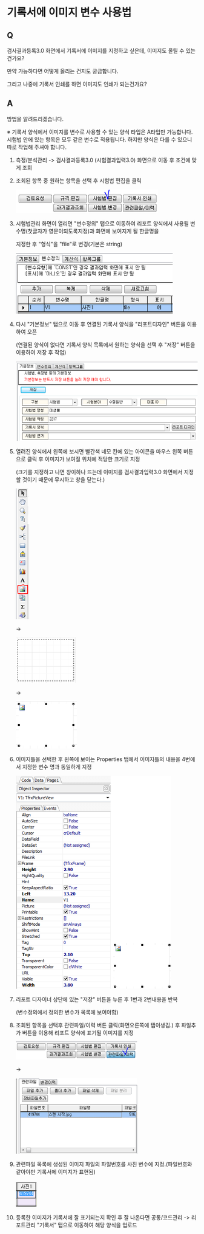 # 기록서에 이미지 변수 사용법

## Q

검사결과등록3.0 화면에서 기록서에 이미지를 지정하고 싶은데, 이미지도 올릴 수 있는건가요?

만약 가능하다면 어떻게 올리는 건지도 궁금합니다.

그리고 나중에 기록서 인쇄를 하면 이미지도 인쇄가 되는건가요?

## A

방법을 알려드리겠습니다.

※ 기록서 양식에서 이미지를 변수로 사용할 수 있는 양식 타입은 A타입만 가능합니다.  
시험법 안에 있는 항목은 모두 같은 변수로 적용됩니다. 하지만 양식은 다를 수 있으니 따로 작업해 주셔야 합니다.

1. 측정/분석관리 -&gt; 검사결과등록3.0 \(시험결과입력3.0\) 화면으로 이동 후 조건에 맞게 조회  
2. 조회된 항목 중 원하는 항목을 선택 후 시험법 편집을 클릭  

   ![](../.gitbook/assets/01.png)

3. 시험법관리 화면이 열리면 "변수정의" 탭으로 이동하여 리포트 양식에서 사용될 변수명\(첫글자가 영문이되도록지정\)과 화면에 보여지게 될 한글명을  

   지정한 후 "형식"을 "file"로 변경\(기본은 string\)  

   ![](../.gitbook/assets/02%20%2815%29.png)

4. 다시 "기본정보" 탭으로 이동 후 연결된 기록서 양식을 "리포트디자인" 버튼을 이용하여 오픈  

   \(연결된 양식이 없다면 기록서 양식 목록에서 원하는 양식을 선택 후 "저장" 버튼을 이용하여 저장 후 작업\)  

   ![](../.gitbook/assets/03%20%284%29.png)

5. 열려진 양식에서 왼쪽에 보시면 빨간색 네모 칸에 있는 아이콘을 마우스 왼쪽 버튼으로 클릭 후 이미지가 보여질 위치에 적당한 크기로 지정   

   \(크기를 지정하고 나면 창이하나 뜨는데 이미지를 검사결과입력3.0 화면에서 지정할 것이기 때문에 무시하고 창을 닫는다.\)  

   ![](../.gitbook/assets/03-_-_%20%281%29.png)

     -&gt;  

   ![](../.gitbook/assets/05-_-_.png)

     -&gt; 

   ![](../.gitbook/assets/06-_%20%282%29.png)

6. 이미지틀을 선택한 후 왼쪽에 보이는 Properties 탭에서 이미지틀의 내용을 4번에서 지정한 변수 명과 동일하게 지정  

   ![](../.gitbook/assets/07-_properties.png)

7. 리포트 디자이너 상단에 있는 "저장" 버튼을 누른 후 1번과 2번내용을 반복  

   \(변수정의에서 정의한 변수가 목록에 보여야함\)  

8. 조회된 항목을 선택후 관련파일/이력 버튼 클릭\(화면오른쪽에 탭이생김.\) 후 파일추가 버튼을 이용해 리포트 양식에 표기될 이미지를 지정  

   ![](../.gitbook/assets/08%20%287%29.png)

     -&gt;

   ![](../.gitbook/assets/09-2.png)

9. 관련파일 목록에 생성된 이미지 파일의 파일번호를 사진 변수에 지정.\(파일번호와 같아야만 기록서에 이미지가 표현됨\)  

   ![](../.gitbook/assets/10%20%2810%29.png)

10. 등록한 이미지가 기록서에 잘 표기되는지 확인 후 잘 나온다면 공통/코드관리 -&gt; 리포트관리 "기록서" 탭으로 이동하여 해당 양식을 업로드

